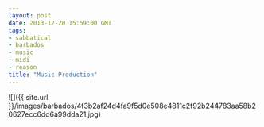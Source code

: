 ```yaml
---
layout: post
date: 2013-12-20 15:59:00 GMT
tags:
- sabbatical
- barbados
- music
- midi
- reason
title: "Music Production"
---
```

![]({{ site.url }}/images/barbados/4f3b2af24d4fa9f5d0e508e4811c2f92b244783aa58b20627ecc6dd6a99dda21.jpg)
